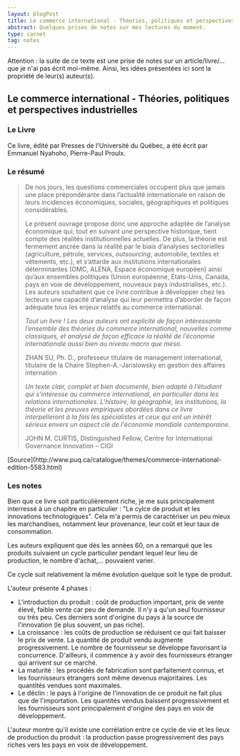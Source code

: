 ```yaml
---
layout: blogPost
title: Le commerce international - Théories, politiques et perspectives industrielles
abstract: Quelques prises de notes sur mes lectures du moment. 
type: carnet
tag: notes
---
```


Attention &#58; la suite de ce texte est une prise de notes sur un article/livre/... que je n'ai pas écrit moi-même. Ainsi, les idées présentées ici sont la propriété de leur(s) auteur(s).

## Le commerce international - Théories, politiques et perspectives industrielles

### Le Livre

Ce livre, édité par Presses de l'Université du Québec, a été écrit par Emmanuel Nyahoho, Pierre-Paul Proulx.

### Le résumé

<blockquote cite="http://www.puq.ca/catalogue/themes/commerce-international-edition-5583.html">


<p>
	De nos jours, les questions commerciales occupent plus que jamais une place prépondérante dans l’actualité internationale en raison de leurs 
	incidences économiques, sociales, géographiques et politiques considérables.
</p>

<p>
	Le présent ouvrage propose donc une approche adaptée de l’analyse économique qui, tout en suivant une perspective historique, tient compte des 
	réalités institutionnelles actuelles. De plus, la théorie est fermement ancrée dans la réalité par le biais d’analyses sectorielles 
	(agriculture, pétrole, services, <i>outsourcing</i>, automobile, textiles et vêtements, etc.),  et s’attarde aux institutions internationales 
	déterminantes (OMC, ALENA, Espace économique européen) ainsi qu’aux ensembles politiques (Union européenne, États-Unis, Canada, pays en voie 
	de développement, nouveaux pays industrialisés, etc.). Les auteurs souhaitent que ce livre contribue à développer chez les lecteurs une 
	capacité d’analyse qui leur permettra d’aborder de façon adéquate tous les enjeux relatifs au commerce international.
</p>

<p>
	<i>Tout un livre&nbsp;! Les deux auteurs  ont explicité de façon intéressante l’ensemble  des théories du commerce international, nouvelles 
	comme classiques, et analysé de façon efficace la réalité de l’économie internationale aussi bien au niveau macro que méso.</i>
</p>
	
<div>
	ZHAN SU, Ph. D., professeur titulaire de management international,  titulaire de la Chaire Stephen-A.-Jarislowsky en gestion des affaires 
	internation
</div>

<p>
	<i>Un texte clair, complet et bien documenté,  bien adapté à l’étudiant qui s’intéresse au commerce international, 
	en particulier dans les relations internationales. L’histoire, la géographie, les institutions, la théorie et les preuves empiriques abordées 
	dans  ce livre interpelleront à la fois les spécialistes et ceux qui ont un intérêt sérieux envers un aspect clé de l'économie  mondiale 
	contemporaine.</i>
</p>

<div>
	JOHN M. CURTIS, Distinguished Fellow, Centre for International Governance Innovation – CIGI
</div>

</blockquote>
[Source](http://www.puq.ca/catalogue/themes/commerce-international-edition-5583.html)

### Les notes

Bien que ce livre soit particulièrement riche, je me suis principalement interressé à un chapitre en particulier : "Le cylce de produit et les 
innovations technologiques". Cela m'a permis de caractériser un peu mieux les marchandises, notamment leur provenance, leur coût et leur taux de 
consommation.

Les auteurs expliquent que dès les annèes 60, on a remarqué que les produits suivaient un cycle particulier pendant lequel leur lieu de production, 
le nombre d'achat,... pouvaient varier.

Ce cycle suit relativement la même évolution quelque soit le type de produit.

L'auteur présente 4 phases : 

- L'introduction du produit : coût de production important, prix de vente élevé, faible vente car peu de demande. Il n'y a qu'un seul fournisseur 
ou très peu. Ces derniers sont d'origine du pays à la source de l'innovation (le plus souvent, un pas riche).
- La croissance : les coûts de production se réduisent ce qui fait baisser le prix de vente. La quantité de produit vendu augmente progressivement. 
Le nombre de fournisseur se développe favorisant la concurrence. D'ailleurs, il commence à y avoir des fournisseurs étranger qui arrivent sur ce 
marché.
- La maturité : les procédés de fabrication sont parfaitement connus, et les fournisseurs étrangers sont même devenus majoritaires. Les 
quantités vendues sont maximales.
- Le déclin : le pays à l'origine de l'innovation de ce produit ne fait plus que de l'importation. Les quantités vendus baissent progressivement et 
les fournisseurs sont principalement d'origine des pays en voix de développement.

L'auteur montre qu'il existe une corrélation entre ce cycle de vie et les lieux de production du produit : la production passe progressivement des 
pays riches vers les pays en voix de développement.










